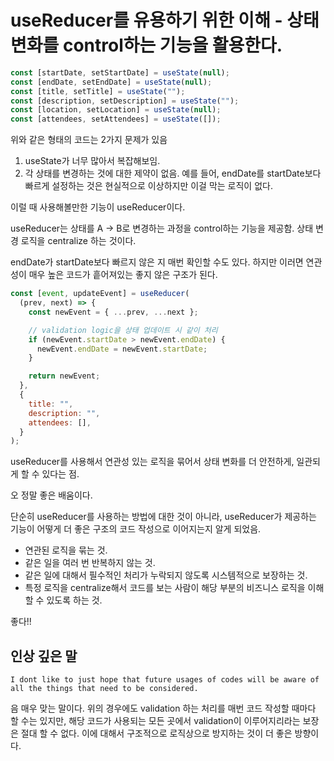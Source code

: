 # useReducer를 유용하기 위한 이해 - 상태 변화를 control하는 기능을 활용한다.

```javascript
const [startDate, setStartDate] = useState(null);
const [endDate, setEndDate] = useState(null);
const [title, setTitle] = useState("");
const [description, setDescription] = useState("");
const [location, setLocation] = useState(null);
const [attendees, setAttendees] = useState([]);
```

위와 같은 형태의 코드는 2가지 문제가 있음

1. useState가 너무 많아서 복잡해보임.
2. 각 상태를 변경하는 것에 대한 제약이 없음. 예를 들어, endDate를 startDate보다 빠르게 설정하는 것은 현실적으로 이상하지만 이걸 막는 로직이 없다.

이럴 때 사용해볼만한 기능이 useReducer이다.

useReducer는 상태를 A -> B로 변경하는 과정을 control하는 기능을 제공함. 상태 변경 로직을 centralize 하는 것이다.

endDate가 startDate보다 빠르지 않은 지 매번 확인할 수도 있다. 하지만 이러면 연관성이 매우 높은 코드가 흩어져있는 좋지 않은 구조가 된다.

```javascript
const [event, updateEvent] = useReducer(
  (prev, next) => {
    const newEvent = { ...prev, ...next };

    // validation logic을 상태 업데이트 시 같이 처리
    if (newEvent.startDate > newEvent.endDate) {
      newEvent.endDate = newEvent.startDate;
    }

    return newEvent;
  },
  {
    title: "",
    description: "",
    attendees: [],
  }
);
```

useReducer를 사용해서 연관성 있는 로직을 묶어서 상태 변화를 더 안전하게, 일관되게 할 수 있다는 점.

오 정말 좋은 배움이다.

단순히 useReducer를 사용하는 방법에 대한 것이 아니라, useReducer가 제공하는 기능이 어떻게 더 좋은 구조의 코드 작성으로 이어지는지 알게 되었음.

- 연관된 로직을 묶는 것.
- 같은 일을 여러 번 반복하지 않는 것.
- 같은 일에 대해서 필수적인 처리가 누락되지 않도록 시스템적으로 보장하는 것.
- 특정 로직을 centralize해서 코드를 보는 사람이 해당 부분의 비즈니스 로직을 이해할 수 있도록 하는 것.

좋다!!

## 인상 깊은 말

`I dont like to just hope that future usages of codes will be aware of all the things that need to be considered.`

음 매우 맞는 말이다. 위의 경우에도 validation 하는 처리를 매번 코드 작성할 때마다 할 수는 있지만, 해당 코드가 사용되는 모든 곳에서 validation이 이루어지리라는 보장은 절대 할 수 없다. 이에 대해서 구조적으로 로직상으로 방지하는 것이 더 좋은 방향이다.
